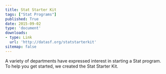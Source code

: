 ```yaml
---
title: Stat Starter Kit
tags: ["Stat Programs"]
published: True
date: 2015-09-02
type: 'document'
downloads:
- type: Link
  url: 'http://datasf.org/statstarterkit'
sitemap: false
---
```


A variety of departments have expressed interest in starting a Stat program. To help you get started, we created the Stat Starter Kit.
